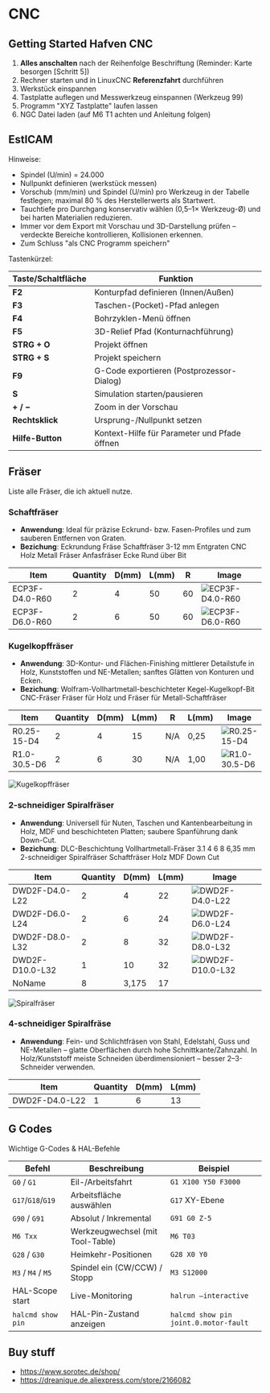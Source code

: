 # CNC

## Getting Started Hafven CNC

1. **Alles anschalten** nach der Reihenfolge Beschriftung (Reminder: Karte besorgen [Schritt 5])
2. Rechner starten und in LinuxCNC **Referenzfahrt** durchführen
3. Werkstück einspannen
4. Tastplatte auflegen und Messwerkzeug einspannen (Werkzeug 99)
5. Programm "XYZ Tastplatte" laufen lassen
6. NGC Datei laden (auf M6 T1 achten und Anleitung folgen)

## EstlCAM

Hinweise:

- Spindel (U/min) = 24.000
- Nullpunkt definieren (werkstück messen)
- Vorschub (mm/min) und Spindel (U/min) pro Werkzeug in der Tabelle festlegen; maximal 80 % des Herstellerwerts als Startwert.
- Tauchtiefe pro Durchgang konservativ wählen (0,5–1× Werkzeug-Ø) und bei harten Materialien reduzieren.
- Immer vor dem Export mit Vorschau und 3D-Darstellung prüfen – verdeckte Bereiche kontrollieren, Kollisionen erkennen.
- Zum Schluss "als CNC Programm speichern"

Tastenkürzel:

| Taste/Schaltfläche | Funktion                                     |
|--------------------|----------------------------------------------|
| **F2**             | Konturpfad definieren (Innen/Außen)          |
| **F3**             | Taschen-(Pocket)-Pfad anlegen                |
| **F4**             | Bohrzyklen-Menü öffnen                       |
| **F5**             | 3D-Relief Pfad (Konturnachführung)           |
| **STRG + O**       | Projekt öffnen                               |
| **STRG + S**       | Projekt speichern                            |
| **F9**             | G-Code exportieren (Postprozessor-Dialog)    |
| **S**              | Simulation starten/pausieren                 |
| **+ / −**          | Zoom in der Vorschau                         |
| **Rechtsklick**    | Ursprung-/Nullpunkt setzen                   |
| **Hilfe-Button**   | Kontext-Hilfe für Parameter und Pfade öffnen |

## Fräser

Liste alle Fräser, die ich aktuell nutze.

### Schaftfräser

- **Anwendung**: Ideal für präzise Eckrund- bzw. Fasen-Profiles und zum sauberen Entfernen von Graten.
- **Bezichung**: Eckrundung Fräse Schaftfräser 3-12 mm Entgraten CNC Holz Metall Fräser Anfasfräser Ecke Rund über Bit

| Item           | Quantity | D(mm) | L(mm) | R  | Image                                       |
|----------------|----------|-------|-------|----|---------------------------------------------|
| ECP3F-D4.0-R60 | 2        | 4     | 50    | 60 | ![ECP3F-D4.0-R60](_CNC_ECP3F-D4.0-R60.jpg)  |
| ECP3F-D6.0-R60 | 2        | 6     | 50    | 60 | ![ECP3F-D6.0-R60 ](_CNC_ECP3F-D6.0-R60.jpg) |

### Kugelkopffräser

- **Anwendung**: 3D-Kontur- und Flächen-Finishing mittlerer Detailstufe in Holz, Kunststoffen und NE-Metallen; sanftes Glätten von Konturen und Ecken.
- **Bezichung**: Wolfram-Vollhartmetall-beschichteter Kegel-Kugelkopf-Bit CNC-Fräser Fräser für Holz und Fräser für Metall-Schaftfräser

| Item         | Quantity | D(mm) | L(mm) | R   | L(mm) | Image                                  |
|--------------|----------|-------|-------|-----|-------|----------------------------------------|
| R0.25-15-D4  | 2        | 4     | 15    | N/A | 0,25  | ![R0.25-15-D4](_CNC_R0.25-15-D4.jpg)   |
| R1.0-30.5-D6 | 2        | 6     | 30    | N/A | 1,00  | ![R1.0-30.5-D6](_CNC_R1.0-30.5-D6.jpg) |

![Kugelkopffräser](_CNC_Kugelkopffräser.jpg)

### 2-schneidiger Spiralfräser

- **Anwendung**: Universell für Nuten, Taschen und Kantenbearbeitung in Holz, MDF und beschichteten Platten; saubere Spanführung dank Down-Cut.
- **Bezichung**: DLC-Beschichtung Vollhartmetall-Fräser 3.1 4 6 8 6,35 mm 2-schneidiger Spiralfräser Schaftfräser Holz MDF Down Cut

| Item            | Quantity | D(mm) | L(mm) | Image                                        |
|-----------------|----------|-------|-------|----------------------------------------------|
| DWD2F-D4.0-L22  | 2        | 4     | 22    | ![DWD2F-D4.0-L22](_CNC_DWD2F-D4.0-L22.jpg)   |
| DWD2F-D6.0-L24  | 2        | 6     | 24    | ![DWD2F-D6.0-L24](_CNC_DWD2F-D6.0-L24.jpg)   |
| DWD2F-D8.0-L32  | 2        | 8     | 32    | ![DWD2F-D8.0-L32 ](_CNC_DWD2F-D8.0-L32.jpg)  |
| DWD2F-D10.0-L32 | 1        | 10    | 32    | ![DWD2F-D10.0-L32](_CNC_DWD2F-D10.0-L32.jpg) |
| NoName          | 8        | 3,175 | 17    |                                              |

![Spiralfräser](_CNC_Spiralfräser_DWD2F.jpg)

### 4-schneidiger Spiralfräse

- **Anwendung**: Fein- und Schlichtfräsen von Stahl, Edelstahl, Guss und NE-Metallen – glatte Oberflächen durch hohe Schnittkante/Zahnzahl. In Holz/Kunststoff meiste Schneiden überdimensioniert – besser 2–3-Schneider verwenden.

| Item           | Quantity | D(mm) | L(mm) |
|----------------|----------|-------|-------|
| DWD2F-D4.0-L22 | 1        | 6     | 13    |

## G Codes

Wichtige G-Codes & HAL-Befehle

| Befehl             | Beschreibung                     | Beispiel                              |
|--------------------|----------------------------------|---------------------------------------|
| `G0` / `G1`        | Eil-/Arbeitsfahrt                | `G1 X100 Y50 F3000`                   |
| `G17`/`G18`/`G19`  | Arbeitsfläche auswählen          | `G17` XY-Ebene                        |
| `G90` / `G91`      | Absolut / Inkremental            | `G91 G0 Z-5`                          |
| `M6 Txx`           | Werkzeugwechsel (mit Tool-Table) | `M6 T03`                              |
| `G28` / `G30`      | Heimkehr-Positionen              | `G28 X0 Y0`                           |
| `M3` / `M4` / `M5` | Spindel ein (CW/CCW) / Stopp     | `M3 S12000`                           |
| HAL-Scope start    | Live-Monitoring                  | `halrun —interactive`                 |
| `halcmd show pin`  | HAL-Pin-Zustand anzeigen         | `halcmd show pin joint.0.motor-fault` |

## Buy stuff

- <https://www.sorotec.de/shop/>
- <https://dreanique.de.aliexpress.com/store/2166082>
